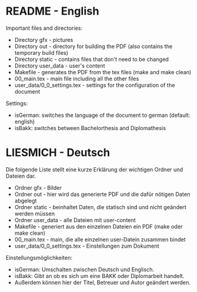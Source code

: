 # README - English

Important files and directories:
- Directory gfx - pictures
- Directory out - directory for building the PDF (also contains the temporary build files)
- Directory static - contains files that don't need to be changed
- Directory user_data - user's content
- Makefile - generates the PDF from the tex files (make and make clean)
- 00_main.tex - main file including all the other files
- user_data/0_0_settings.tex - settings for the configuration of the document

Settings:
- isGerman: switches the language of the document to german (default: english)
- isBakk: switches between Bachelorthesis and Diplomathesis


# LIESMICH - Deutsch

Die folgende Liste stellt eine kurze Erklärung der wichtigen Ordner und Dateien dar.
- Ordner gfx - Bilder
- Ordner out - hier wird das generierte PDF und die dafür nötigen Daten abgelegt
- Ordner static - beinhaltet Daten, die statisch sind und nicht geändert werden müssen
- Ordner user_data - alle Dateien mit user-content
- Makefile - generiert aus den einzelnen Dateien ein PDF (make  oder make clean)
- 00_main.tex - main, die alle einzelnen user-Datein zusammen bindet
- user_data/0_0_settings.tex - Einstellungen zum Dokument

Einstellungsmöglichkeiten:
- isGerman: Umschalten zwischen Deutsch und Englisch.
- isBakk: Gibt an ob es sich um eine BAKK oder Diplomarbeit handelt.
- Außerdem können hier der Titel, Betreuer und Autor geändert werden.

